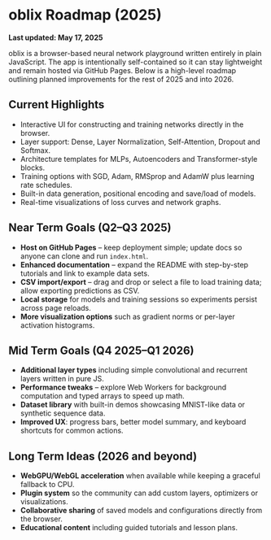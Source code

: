 # oblix Roadmap (2025)

**Last updated: May 17, 2025**

oblix is a browser-based neural network playground written entirely in plain JavaScript. The app is intentionally self-contained so it can stay lightweight and remain hosted via GitHub Pages. Below is a high-level roadmap outlining planned improvements for the rest of 2025 and into 2026.

## Current Highlights

*   Interactive UI for constructing and training networks directly in the browser.
*   Layer support: Dense, Layer Normalization, Self-Attention, Dropout and Softmax.
*   Architecture templates for MLPs, Autoencoders and Transformer-style blocks.
*   Training options with SGD, Adam, RMSprop and AdamW plus learning rate schedules.
*   Built-in data generation, positional encoding and save/load of models.
*   Real-time visualizations of loss curves and network graphs.

## Near Term Goals (Q2–Q3 2025)

*   **Host on GitHub Pages** – keep deployment simple; update docs so anyone can clone and run `index.html`.
*   **Enhanced documentation** – expand the README with step-by-step tutorials and link to example data sets.
*   **CSV import/export** – drag and drop or select a file to load training data; allow exporting predictions as CSV.
*   **Local storage** for models and training sessions so experiments persist across page reloads.
*   **More visualization options** such as gradient norms or per-layer activation histograms.

## Mid Term Goals (Q4 2025–Q1 2026)

*   **Additional layer types** including simple convolutional and recurrent layers written in pure JS.
*   **Performance tweaks** – explore Web Workers for background computation and typed arrays to speed up math.
*   **Dataset library** with built-in demos showcasing MNIST-like data or synthetic sequence data.
*   **Improved UX**: progress bars, better model summary, and keyboard shortcuts for common actions.

## Long Term Ideas (2026 and beyond)

*   **WebGPU/WebGL acceleration** when available while keeping a graceful fallback to CPU.
*   **Plugin system** so the community can add custom layers, optimizers or visualizations.
*   **Collaborative sharing** of saved models and configurations directly from the browser.
*   **Educational content** including guided tutorials and lesson plans.

